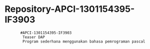 # Repository-APCI-1301154395-IF3903
           #APCI-1301154395-IF3903
            Teaser DAP
            Program sederhana menggunakan bahasa pemrograman pascal
